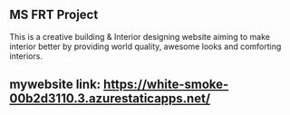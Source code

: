 ## MS FRT Project
This is a creative building & Interior designing website aiming to make interior better by providing world quality, awesome looks and comforting interiors.
## mywebsite link: https://white-smoke-00b2d3110.3.azurestaticapps.net/




